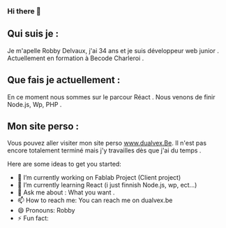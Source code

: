 ### Hi there 👋

## Qui suis je :

Je m'apelle Robby Delvaux, j'ai 34 ans et je suis développeur web junior .
Actuellement en formation à Becode Charleroi .

## Que fais je actuellement :

En ce moment nous sommes sur le parcour Réact . 
Nous venons de finir Node.js, Wp, PHP .

## Mon site perso :

Vous pouvez aller visiter mon site perso www.dualvex.Be.
Il n'est pas encore totalement terminé mais j'y travailles dès que j'ai du temps .






Here are some ideas to get you started:

- 🔭 I’m currently working on Fablab Project (Client project)
- 🌱 I’m currently learning React (i just finnish Node.js, wp, ect...)
- 💬 Ask me about : What you want .
- 📫 How to reach me: You can reach me on dualvex.be
- 😄 Pronouns: Robby
- ⚡ Fun fact: 

